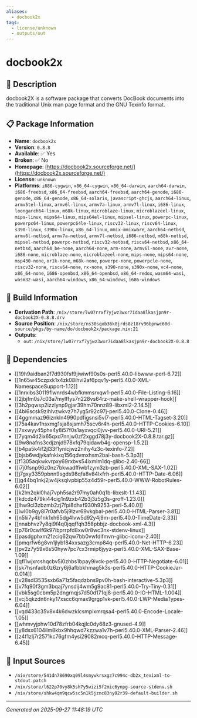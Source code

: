 ```yaml
---
aliases:
  - docbook2x
tags:
  - license/unknown
  - outputs/out
---
```


# docbook2x

## 📝 Description

docbook2X is a software package that converts DocBook documents
into the traditional Unix man page format and the GNU Texinfo
format.


## 📋 Package Information

- **Name**: `docbook2x`
- **Version**: `0.8.8`
- **Available**: ✅ Yes
- **Broken**: ✅ No
- **Homepage**: [https://docbook2x.sourceforge.net/](https://docbook2x.sourceforge.net/)
- **License**: `unknown`
- **Platforms**: `i686-cygwin`, `x86_64-cygwin`, `x86_64-darwin`, `aarch64-darwin`, `i686-freebsd`, `x86_64-freebsd`, `aarch64-freebsd`, `aarch64-genode`, `i686-genode`, `x86_64-genode`, `x86_64-solaris`, `javascript-ghcjs`, `aarch64-linux`, `armv5tel-linux`, `armv6l-linux`, `armv7a-linux`, `armv7l-linux`, `i686-linux`, `loongarch64-linux`, `m68k-linux`, `microblaze-linux`, `microblazeel-linux`, `mips-linux`, `mips64-linux`, `mips64el-linux`, `mipsel-linux`, `powerpc-linux`, `powerpc64-linux`, `powerpc64le-linux`, `riscv32-linux`, `riscv64-linux`, `s390-linux`, `s390x-linux`, `x86_64-linux`, `mmix-mmixware`, `aarch64-netbsd`, `armv6l-netbsd`, `armv7a-netbsd`, `armv7l-netbsd`, `i686-netbsd`, `m68k-netbsd`, `mipsel-netbsd`, `powerpc-netbsd`, `riscv32-netbsd`, `riscv64-netbsd`, `x86_64-netbsd`, `aarch64_be-none`, `aarch64-none`, `arm-none`, `armv6l-none`, `avr-none`, `i686-none`, `microblaze-none`, `microblazeel-none`, `mips-none`, `mips64-none`, `msp430-none`, `or1k-none`, `m68k-none`, `powerpc-none`, `powerpcle-none`, `riscv32-none`, `riscv64-none`, `rx-none`, `s390-none`, `s390x-none`, `vc4-none`, `x86_64-none`, `i686-openbsd`, `x86_64-openbsd`, `x86_64-redox`, `wasm64-wasi`, `wasm32-wasi`, `aarch64-windows`, `x86_64-windows`, `i686-windows`

## 🔧 Build Information

- **Derivation Path**: `/nix/store/lw07rrxf7yjwz3wxr7idaa8lkasjpn9r-docbook2X-0.8.8.drv`
- **Source Position**: `/nix/store/ns30sqxb36k8jrds8z18rv96bpnwc60d-source/pkgs/by-name/do/docbook2x/package.nix:21`
- **Outputs**:
  - `out`:  `/nix/store/lw07rrxf7yjwz3wxr7idaa8lkasjpn9r-docbook2X-0.8.8`

## 🔗 Dependencies

- [[19h9aidban2f7d930fsf9jiwiwf90s0s-perl5.40.0-libwww-perl-6.72]]
- [[1n65w45czpxk1x4zk08ihvi2af6pqv1y-perl5.40.0-XML-NamespaceSupport-1.12]]
- [[1nrxibs30119flwnrds4wbfkmmsrxqw1-perl5.40.0-File-Listing-6.16]]
- [[2jbjfm0s7c03a7mylffys7n228vs64rz-make-shell-wrapper-hook]]
- [[3h2pqwsp2izzlynp9gjar39hm70nnz89-libxml2-2.14.5]]
- [[4bi6scsk9zihlvzwkvz7h7yg5r92c97j-perl5.40.0-Clone-0.46]]
- [[4ggmmaz96iznkln4990pdfigsnsi5vl7-perl5.40.0-HTML-Tagset-3.20]]
- [[75a4kav1hsxmg1sja8sjsmh75scv6r4h-perl5.40.0-HTTP-Cookies-6.10]]
- [[7xxwyy45phx4y8i57f0s1ayxvqci0jvv-perl5.40.0-URI-5.21]]
- [[7yqm4d2ix65qxd7nnjw0zf2xggd78j3y-docbook2X-0.8.8.tar.gz]]
- [[9w8nafns3cdjznjd978xfq79qidawb4g-opensp-1.5.2]]
- [[b4pa5k4if2jl33f1ynicjwz2nihy4z3c-texinfo-7.2]]
- [[bjsb6wdjykafnkixq156qdvmxhsm2bai-bash-5.3p3]]
- [[f1305aqkwkvrpxy69rxbvs54ixmlm1dq-glibc-2.40-66]]
- [[i7j0fsnp96z0nz7bkwadffiwb1zym3zb-perl5.40.0-XML-SAX-1.02]]
- [[j7gxy3359pbnn9sgds98qfa8v84lxfrh-perl5.40.0-HTTP-Date-6.06]]
- [[jg44bq1nkj2jw4jksqlvpbip55z4d59r-perl5.40.0-WWW-RobotRules-6.02]]
- [[k2lm2qkl0haj7vph5sa2r97my0ah0q1b-libxslt-1.1.43]]
- [[kdcdz479ki44cig1n9zxb42b3j3z5g3s-groff-1.23.0]]
- [[lhw9cl3zbzmb2zj7fpi8dhxf930h9253-perl-5.40.0]]
- [[lwl0b9gy8l7r0afvb5j9lzvr69vkqbal-perl5.40.0-HTML-Parser-3.81]]
- [[n5lii7y4b1nk1xh65dg4lvw5d92y4j9m-perl5.40.0-TimeDate-2.33]]
- [[nnabhvz7y8qi9f4q0jqqffqh358pbbjz-docbook-xml-4.3]]
- [[p76r0cwlf6k97ibprrpfd8xw0r8wc3nx-stdenv-linux]]
- [[pasdgphxm21zciq62qw7bb0vwfdifmvn-glibc-iconv-2.40]]
- [[pmqrfw6g8vn1jlyb184xxsazg3cmp84q-perl5.40.0-Net-HTTP-6.23]]
- [[pv2z7y59x6s50hyw7pc7cx3rmip6jyyz-perl5.40.0-XML-SAX-Base-1.09]]
- [[qfl1wjxrcshqcbv5i0zhbs1bpay9ivck-perl5.40.0-HTTP-Negotiate-6.01]]
- [[sk7hsnfadb0z6zry6j6afbbkhmag5k3s-perl5.40.0-HTTP-CookieJar-0.014]]
- [[v28sdl3535sxb6a71z5faqdzbns9pv0h-bash-interactive-5.3p3]]
- [[v7fq90f3gm3bqaj7ynsdij4wm5g9ac81-perl5.40.0-Try-Tiny-0.31]]
- [[vbk5sg0cbm5p2dngrnqjs7d50d171qj8-perl5.40.0-IO-HTML-1.004]]
- [[vcj5qkzdn6nky17xscc6qmax9grgp1vk-perl5.40.0-LWP-MediaTypes-6.04]]
- [[vqd433c35v8x4k6dwzklcsmpixmrqsa4-perl5.40.0-Encode-Locale-1.05]]
- [[whmvyjphw10d78zfrb04kqjlc0dy68z3-gnused-4.9]]
- [[y8dsx6104ilm8kbx9hhqwd7kzzwa1v7h-perl5.40.0-XML-Parser-2.46]]
- [[z4f1zlj7r2571kc76gfm4ysi29082mcq-perl5.40.0-HTTP-Message-6.45]]

## 📁 Input Sources

- `/nix/store/541dn78690xq09l4smywkrsxgz7c994c-db2x_texixml-to-stdout.patch`
- `/nix/store/l622p70vy8k5sh7y5wizi5f2mic6ynpg-source-stdenv.sh`
- `/nix/store/shkw4qm9qcw5sc5n1k5jznc83ny02r39-default-builder.sh`

---
*Generated on 2025-09-27 11:48:19 UTC*
